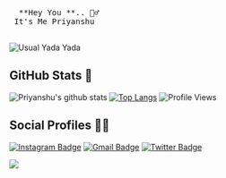 
<pre>
  **Hey You **.. 🙋‍♂️ </br> It's Me Priyanshu
   </pre>
![Usual Yada Yada](https://raw.githubusercontent.com/bhardwajjEE/bhardwajjEE/main/Assets/ezgif.com-gif-maker.gif)

## GitHub Stats 🌟

![Priyanshu's github stats](https://github-readme-stats.vercel.app/api?username=bhardwajjEE&theme=vue&count_private=true&show_icons=true&cache_seconds=1800)
[![Top Langs](https://github-readme-stats.vercel.app/api/top-langs/?username=bhardwajjEE&layout=compact)](https://github.com/bhardwajjEE/github-readme-stats)
![Profile Views](https://hits.seeyoufarm.com/api/count/incr/badge.svg?url=https://github.com/bhardwajjEE/&title=Profile%20Views)

## Social Profiles 🙋‍♂️

 [![Instagram Badge](https://img.shields.io/badge/-@priyanshu_bhardwajji-F44747?style=flat-square&labelColor=F44747&logo=instagram&logoColor=white&link=https://instagram.com/priyanshu_bhardwajji)](https://instagram.com/priyanshu_bhardwajji)
[![Gmail Badge](https://img.shields.io/badge/-itispriyanshu@gmail.com-c14438?style=flat-square&logo=Gmail&logoColor=white&link=mailto:itispriyanshu@gmail.com)](mailto:itispriyanshu@gmail.com)
[![Twitter Badge](https://img.shields.io/badge/-@priyanshuJEE-1ca0f1?style=flat-square&labelColor=1ca0f1&logo=twitter&logoColor=white&link=https://twitter.com/priyanshuJEE)](https://twitter.com/PRIYANSHUJEE)


![](https://telesco.pe/priyanshu_bhardwajji/4)
